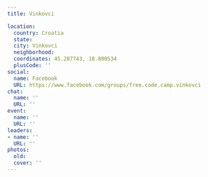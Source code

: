```yaml
---
title: Vinkovci

location:
  country: Croatia
  state: 
  city: Vinkovci
  neighborhood: 
  coordinates: 45.287743, 18.800534
  plusCode: ''
social:
  name: Facebook
  URL: https://www.facebook.com/groups/free.code.camp.vinkovci
chat:
  name: ''
  URL: ''
event:
  name: ''
  URL: ''
leaders:
- name: ''
  URL: ''
photos:
  old: 
  cover: ''
---
```


